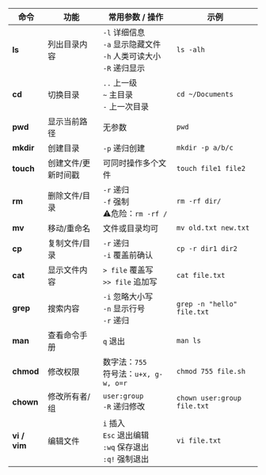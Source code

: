 | 命令           | 功能         | 常用参数 / 操作                                                  | 示例                          |
| ------------ | ---------- | ---------------------------------------------------------- | --------------------------- |
| **ls**       | 列出目录内容     | `-l` 详细信息 <br> `-a` 显示隐藏文件 <br> `-h` 人类可读大小 <br> `-R` 递归显示 | `ls -alh`                   |
| **cd**       | 切换目录       | `..` 上一级 <br> `~` 主目录 <br> `-` 上一次目录                       | `cd ~/Documents`            |
| **pwd**      | 显示当前路径     | 无参数                                                        | `pwd`                       |
| **mkdir**    | 创建目录       | `-p` 递归创建                                                  | `mkdir -p a/b/c`            |
| **touch**    | 创建文件/更新时间戳 | 可同时操作多个文件                                                  | `touch file1 file2`         |
| **rm**       | 删除文件/目录    | `-r` 递归 <br> `-f` 强制 <br> ⚠️危险：`rm -rf /`                  | `rm -rf dir/`               |
| **mv**       | 移动/重命名     | 文件或目录均可                                                    | `mv old.txt new.txt`        |
| **cp**       | 复制文件/目录    | `-r` 递归 <br> `-i` 覆盖前确认                                    | `cp -r dir1 dir2`           |
| **cat**      | 显示文件内容     | `> file` 覆盖写 <br> `>> file` 追加写                            | `cat file.txt`              |
| **grep**     | 搜索内容       | `-i` 忽略大小写 <br> `-n` 显示行号 <br> `-r` 递归                     | `grep -n "hello" file.txt`  |
| **man**      | 查看命令手册     | `q` 退出                                                     | `man ls`                    |
| **chmod**    | 修改权限       | 数字法：`755` <br> 符号法：`u+x, g-w, o=r`                         | `chmod 755 file.sh`         |
| **chown**    | 修改所有者/组    | `user:group` <br> `-R` 递归修改                                | `chown user:group file.txt` |
| **vi / vim** | 编辑文件       | `i` 插入 <br> `Esc` 退出编辑 <br> `:wq` 保存退出 <br> `:q!` 强制退出     | `vi file.txt`               |
